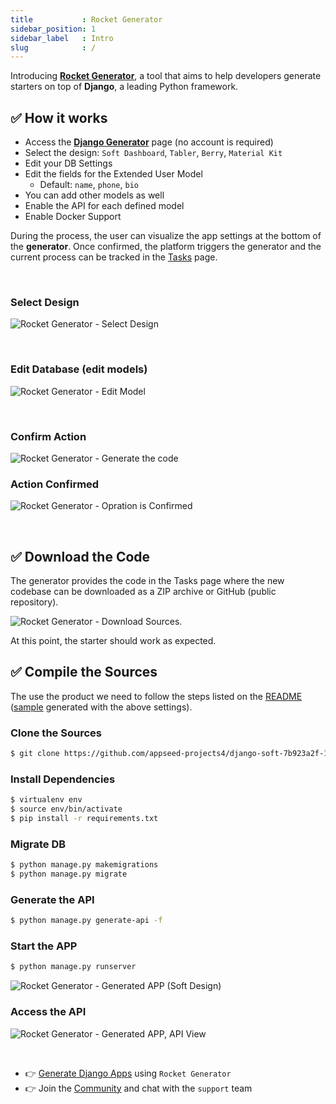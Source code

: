 ```yaml
---
title           : Rocket Generator
sidebar_position: 1
sidebar_label   : Intro
slug            : /
---
```

<!-- GOOGLE Stuff -->
<head>
    <meta name="google-site-verification" content="oBAlWYJIhaohrZTMhR0uXsuv9j-nx-CcHRZkBmsxJrQ" />
</head>

Introducing **[Rocket Generator](https://app-generator.dev)**, a tool that aims to help developers generate starters on top of **Django**, a leading Python framework.  

## ✅ How it works

- Access the **[Django Generator](https://app-generator.dev/django/)** page (no account is required)
- Select the design: `Soft Dashboard`, `Tabler`, `Berry`, `Material Kit`
- Edit your DB Settings
- Edit the fields for the Extended User Model
  - Default: `name`, `phone`, `bio`
- You can add other models as well 
- Enable the API for each defined model 
- Enable Docker Support 

During the process, the user can visualize the app settings at the bottom of the **generator**.
Once confirmed, the platform triggers the generator and the current process can be tracked in the [Tasks](https://app-generator.dev/tasks) page. 

<br />

### Select Design 

![Rocket Generator - Select Design](https://github-production-user-asset-6210df.s3.amazonaws.com/51070104/263528893-67e3ccb0-5c61-4f81-9da4-5fadc1845ad9.png)

<br />

### Edit Database (edit models) 

![Rocket Generator - Edit Model](https://github-production-user-asset-6210df.s3.amazonaws.com/51070104/263529172-857897cd-e2a2-4706-9fbd-79a042c2646a.png)

<br />

### Confirm Action

![Rocket Generator - Generate the code](https://github-production-user-asset-6210df.s3.amazonaws.com/51070104/263529369-ee9f5ed5-3313-4cdf-ae23-bfe188690f58.png)

### Action Confirmed 

![Rocket Generator - Opration is Confirmed](https://github-production-user-asset-6210df.s3.amazonaws.com/51070104/263529871-ea38345b-47d8-48ca-a7ec-b4a8f330c7b7.png)

<br />

## ✅ Download the Code

The generator provides the code in the Tasks page where the new codebase can be downloaded as a ZIP archive or GitHub (public repository). 

![Rocket Generator - Download Sources.](https://github-production-user-asset-6210df.s3.amazonaws.com/51070104/263530199-6c925635-3c98-41df-ab2c-474fcf9aa5ac.png)

At this point, the starter should work as expected. 

## ✅ Compile the Sources 

The use the product we need to follow the steps listed on the [README](https://github.com/appseed-projects4/django-soft-7b923a2f-1487-40ae-998b-87fef219648e/blob/main/README.md) ([sample](https://github.com/appseed-projects4/django-soft-7b923a2f-1487-40ae-998b-87fef219648e) generated with the above settings). 


### Clone the Sources 

```bash
$ git clone https://github.com/appseed-projects4/django-soft-7b923a2f-1487-40ae-998b-87fef219648e.git
```

### Install Dependencies

```bash
$ virtualenv env
$ source env/bin/activate
$ pip install -r requirements.txt
```

### Migrate DB

```bash
$ python manage.py makemigrations
$ python manage.py migrate
```

### Generate the API

```bash
$ python manage.py generate-api -f
```

### Start the APP 

```bash
$ python manage.py runserver
```

![Rocket Generator - Generated APP (Soft Design)](https://github-production-user-asset-6210df.s3.amazonaws.com/51070104/263531088-0111d002-d460-47c3-ba3f-a0d2a0ee9f0c.png)

### Access the API 

![Rocket Generator - Generated APP, API View](https://github-production-user-asset-6210df.s3.amazonaws.com/51070104/263531238-91d4b145-44c7-44b2-b0b9-04e93078da31.png)

<br />

- 👉 [Generate Django Apps](https://app-generator.dev/django/) using `Rocket Generator`
- 👉 Join the [Community](https://discord.gg/fZC6hup) and chat with the `support` team 
